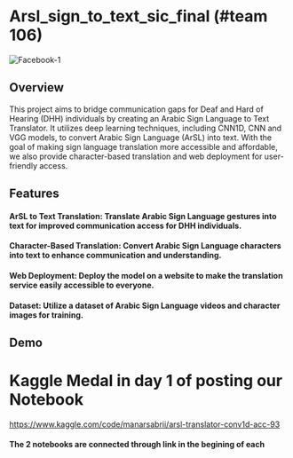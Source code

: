 # Arsl_sign_to_text_sic_final (#team 106)
![Facebook-1](https://github.com/Ashrakat20/Arsl_sign_to_text_sic_final/assets/109802881/b8d46a90-cc96-4ff2-8eef-7c7567994fb0)

## Overview
This project aims to bridge communication gaps for Deaf and Hard of Hearing (DHH) individuals by creating an Arabic Sign Language to Text Translator. It utilizes deep learning techniques, including CNN1D, CNN and VGG models, to convert Arabic Sign Language (ArSL) into text. With the goal of making sign language translation more accessible and affordable, we also provide character-based translation and web deployment for user-friendly access.

## Features
#### ArSL to Text Translation: Translate Arabic Sign Language gestures into text for improved communication access for DHH individuals.

#### Character-Based Translation: Convert Arabic Sign Language characters into text to enhance communication and understanding.

#### Web Deployment: Deploy the model on a website to make the translation service easily accessible to everyone.

#### Dataset: Utilize a dataset of Arabic Sign Language videos and character images for training.

## Demo



# Kaggle Medal in day 1 of posting our Notebook

https://www.kaggle.com/code/manarsabrii/arsl-translator-conv1d-acc-93
#### The 2 notebooks are connected through link in the begining of each 


